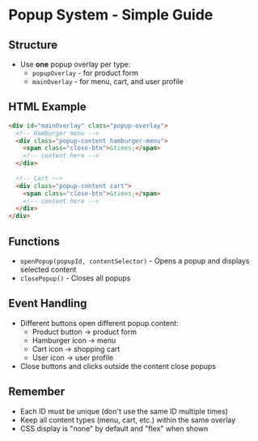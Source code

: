 # Popup System - Simple Guide

## Structure
- Use **one** popup overlay per type:
  - `popupOverlay` - for product form
  - `mainOverlay` - for menu, cart, and user profile

## HTML Example
```html
<div id="mainOverlay" class="popup-overlay">
  <!-- Hamburger menu -->
  <div class="popup-content hamburger-menu">
    <span class="close-btn">&times;</span>
    <!-- content here -->
  </div>
  
  <!-- Cart -->
  <div class="popup-content cart">
    <span class="close-btn">&times;</span>
    <!-- content here -->
  </div>
</div>
```

## Functions
- `openPopup(popupId, contentSelector)` - Opens a popup and displays selected content
- `closePopup()` - Closes all popups

## Event Handling
- Different buttons open different popup content:
  - Product button → product form
  - Hamburger icon → menu
  - Cart icon → shopping cart
  - User icon → user profile
- Close buttons and clicks outside the content close popups

## Remember
- Each ID must be unique (don't use the same ID multiple times)
- Keep all content types (menu, cart, etc.) within the same overlay
- CSS display is "none" by default and "flex" when shown
